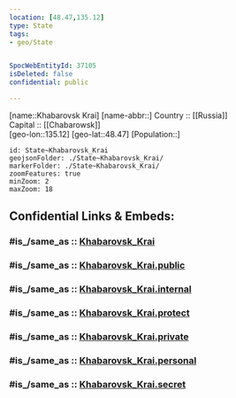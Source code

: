 ```yaml
---
location: [48.47,135.12] 
type: State
tags:
- geo/State


SpocWebEntityId: 37105
isDeleted: false
confidential: public

---
```

[name::Khabarovsk Krai] 
[name-abbr::] 
Country :: [[Russia]]  
Capital :: [[Chabarowsk]]  
[geo-lon::135.12] 
[geo-lat::48.47] 
[Population::] 



```leaflet
id: State~Khabarovsk_Krai
geojsonFolder: ./State~Khabarovsk_Krai/
markerFolder: ./State~Khabarovsk_Krai/
zoomFeatures: true 
minZoom: 2 
maxZoom: 18
```


## Confidential Links & Embeds: 

### #is_/same_as :: [Khabarovsk_Krai](/_Standards/Earth/Continent/Asia/Asia~North/Asia~NorthEast/Khabarovsk_Krai.md) 

### #is_/same_as :: [Khabarovsk_Krai.public](/_public/Earth/Continent/Asia/Asia~North/Asia~NorthEast/Khabarovsk_Krai.public.md) 

### #is_/same_as :: [Khabarovsk_Krai.internal](/_internal/Earth/Continent/Asia/Asia~North/Asia~NorthEast/Khabarovsk_Krai.internal.md) 

### #is_/same_as :: [Khabarovsk_Krai.protect](/_protect/Earth/Continent/Asia/Asia~North/Asia~NorthEast/Khabarovsk_Krai.protect.md) 

### #is_/same_as :: [Khabarovsk_Krai.private](/_private/Earth/Continent/Asia/Asia~North/Asia~NorthEast/Khabarovsk_Krai.private.md) 

### #is_/same_as :: [Khabarovsk_Krai.personal](/_personal/Earth/Continent/Asia/Asia~North/Asia~NorthEast/Khabarovsk_Krai.personal.md) 

### #is_/same_as :: [Khabarovsk_Krai.secret](/_secret/Earth/Continent/Asia/Asia~North/Asia~NorthEast/Khabarovsk_Krai.secret.md)

